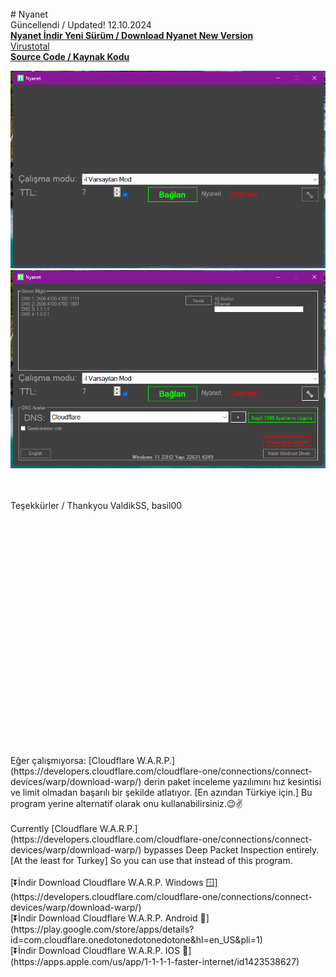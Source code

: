 
<br>
# Nyanet
<br> Güncellendi / Updated! 12.10.2024
<br><b><a href="https://github.com/ny4rlk0/Nyanet/releases/download/GelistiriciSurumu/GelistiriciSurumu.zip">Nyanet İndir Yeni Sürüm / Download Nyanet New Version</a></b>
<br><a href="https://www.virustotal.com/gui/file/8e910b396e1a56a08bf8fd0050c4d42b2e3e3f6f5150b5b208aeda55fa70dd70/detection">Virustotal</a>
<br><b><a href="https://github.com/ny4rlk0/NyanetSourceCode">Source Code / Kaynak Kodu</a></b>
<p align="center">
    <img src="1.png">
    <img src="2.png">
</p><!------>
<br>
<br> Teşekkürler / Thankyou  ValdikSS, basil00
<br>
<br>
<br>
<br>
<br>
<br>
<br>
<br>
<br>
<br>
<br>
<br>
<br>
<br>
<br>
<br>
<br>
<br>
<br>
<br>
<br>
<br>
<br>
<br>
Eğer çalışmıyorsa: [Cloudflare W.A.R.P.](https://developers.cloudflare.com/cloudflare-one/connections/connect-devices/warp/download-warp/) derin paket inceleme yazılımını hız kesintisi ve limit olmadan başarılı bir şekilde atlatıyor. [En azından Türkiye için.] Bu program yerine alternatif olarak onu kullanabilirsiniz.😉✌️
<br>
<br>
Currently [Cloudflare W.A.R.P.](https://developers.cloudflare.com/cloudflare-one/connections/connect-devices/warp/download-warp/) bypasses Deep Packet Inspection entirely. [At the least for Turkey] So you can use that instead of this program.
<br><br>
[⏬İndir Download Cloudflare W.A.R.P. Windows 🪟](https://developers.cloudflare.com/cloudflare-one/connections/connect-devices/warp/download-warp/)
<br>
[⏬İndir Download Cloudflare W.A.R.P. Android 🤖](https://play.google.com/store/apps/details?id=com.cloudflare.onedotonedotonedotone&hl=en_US&pli=1)
<br>
[⏬İndir Download Cloudflare W.A.R.P. IOS 🍎](https://apps.apple.com/us/app/1-1-1-1-faster-internet/id1423538627)
<br>
